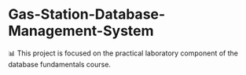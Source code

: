 # Gas-Station-Database-Management-System
📊  This project is focused on the practical laboratory component of the database fundamentals course.
